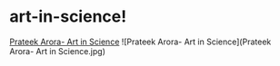 # art-in-science!


[Prateek Arora- Art in Science](https://user-images.githubusercontent.com/15521391/151331109-5532ba9b-a817-45fe-af6d-e15321673ade.jpg)
![Prateek Arora- Art in Science](Prateek Arora- Art in Science.jpg)
